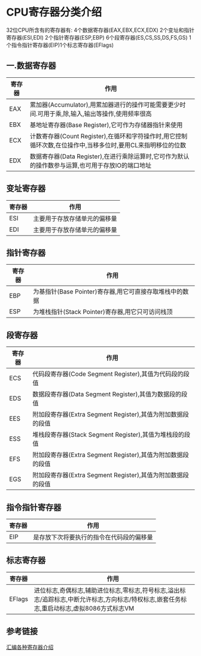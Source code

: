 # CPU寄存器分类介绍

32位CPU所含有的寄存器有:
4个数据寄存器(EAX,EBX,ECX,EDX)
2个变址和指针寄存器(ESI,EDI) 2个指针寄存器(ESP,EBP)
6个段寄存器(ES,CS,SS,DS,FS,GS)
1个指令指针寄存器(EIP)1个标志寄存器(EFlags)

## 一.数据寄存器

|寄存器|作用|
|-|-|
|EAX|累加器(Accumulator),用累加器进行的操作可能需要更少时间.可用于乘,除,输入,输出等操作,使用频率很高|
|EBX|基地址寄存器(Base Register),它可作为存储器指针来使用|
|ECX|计数寄存器(Count Register),在循环和字符操作时,用它控制循环次数,在位操作中,当移多位时,要用CL来指明移位的位数|
|EDX|数据寄存器(Data Register),在进行乘除运算时,它可作为默认的操作数参与运算,也可用于存放IO的端口地址

## 变址寄存器

|寄存器|作用|
|-|-|
|ESI|主要用于存放存储单元的偏移量|
|EDI|主要用于存放存储单元的偏移量|

## 指针寄存器

|寄存器|作用|
|-|-|
|EBP|为基指针(Base Pointer)寄存器,用它可直接存取堆栈中的数据|
|ESP|为堆栈指针(Stack Pointer)寄存器,用它只可访问栈顶

## 段寄存器

|寄存器|作用|
|-|-|
|ECS|代码段寄存器(Code Segment Register),其值为代码段的段值|
|EDS|数据段寄存器(Data Segment Register),其值为数据段的段值|
|EES|附加段寄存器(Extra Segment Register),其值为附加数据段的段值|
|ESS|堆栈段寄存器(Stack Segment Register),其值为堆栈段的段值|
|EFS|附加段寄存器(Extra Segment Register),其值为附加数据段的段值|
|EGS|附加段寄存器(Extra Segment Register),其值为附加数据段的段值|

## 指令指针寄存器

|寄存器|作用|
|-|-|
|EIP|是存放下次将要执行的指令在代码段的偏移量|

## 标志寄存器

|寄存器|作用|
|-|-|
|EFlags|进位标志,奇偶标志,辅助进位标志,零标志,符号标志,溢出标志/追踪标志,中断允许标志,方向标志/特权标志,嵌套任务标志,重启动标志,虚拟8086方式标志VM

## 参考链接

[汇编各种寄存器介绍](https://www.cnblogs.com/wisehead/articles/3819233.html)